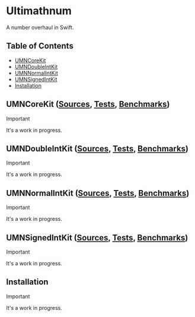 # Ultimathnum

A number overhaul in Swift.

## Table of Contents

* [UMNCoreKit](#corekit)
* [UMNDoubleIntKit](#doubleintkit)
* [UMNNormalIntKit](#normalintkit)
* [UMNSignedIntKit](#signedintkit)
* [Installation](#installation)

<a name="corekit"/>

## UMNCoreKit ([Sources][CORE/S], [Tests][CORE/T], [Benchmarks][CORE/B])

> [!IMPORTANT]
> It's a work in progress.

<a name="doubleintkit"/>

## UMNDoubleIntKit ([Sources][DOUBLE/S], [Tests][DOUBLE/T], [Benchmarks][DOUBLE/B])

> [!IMPORTANT]
> It's a work in progress.

<a name="normalintkit"/>

## UMNNormalIntKit ([Sources][NORMAL/S], [Tests][NORMAL/T], [Benchmarks][NORMAL/B])

> [!IMPORTANT]
> It's a work in progress.

<a name="signedintkit"/>

## UMNSignedIntKit ([Sources][SIGNED/S], [Tests][SIGNED/T], [Benchmarks][SIGNED/B])

> [!IMPORTANT]
> It's a work in progress.

<a name="installation"/>

## Installation

> [!IMPORTANT]
> It's a work in progress.


<!-- Links -->

[CORE/S]:   Sources/UMNCoreKit
[DOUBLE/S]: Sources/UMNDoubleIntKit
[NORMAL/S]: Sources/UMNNormalIntKit
[SIGNED/S]: Sources/UMNSignedIntKit

[CORE/T]:   Tests/UMNCoreKitTests
[DOUBLE/T]: Tests/UMNDoubleIntKitTests
[NORMAL/T]: Tests/UMNNormalIntKitTests
[SIGNED/T]: Tests/UMNSignedIntKitTests

[CORE/B]:   Tests/UMNCoreKitBenchmarks
[DOUBLE/B]: Tests/UMNDoubleIntKitBenchmarks
[NORMAL/B]: Tests/UMNNormalIntKitBenchmarks
[SIGNED/B]: Tests/UMNSignedIntKitBenchmarks
